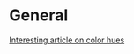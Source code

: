 # General

[Interesting article on color hues](https://www.vis4.net/blog/posts/mastering-multi-hued-color-scales/)
